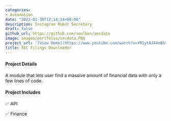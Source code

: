 ```yaml
---
categories:
- Automation
date: "2022-01-30T12:14:34+06:00"
description: Instagram Robot Secretary
draft: false
github_url: https://github.com/voulkon/secdata
image: images/portfolio/secdata.PNG
project_url: '[View Demo](https://www.youtube.com/watch?v=YR1ytAJ44n8&t=2s)'
title: SEC Filings Downloader
---
```



#### Project Details

A module that lets user find a massive amount of financial data with only a few lines of code. 

#### Project Includes

✅ API

✅ Finance
